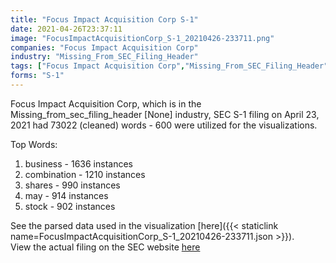 ```yaml
---
title: "Focus Impact Acquisition Corp S-1"
date: 2021-04-26T23:37:11
image: "FocusImpactAcquisitionCorp_S-1_20210426-233711.png"
companies: "Focus Impact Acquisition Corp"
industry: "Missing_From_SEC_Filing_Header"
tags: ["Focus Impact Acquisition Corp","Missing_From_SEC_Filing_Header","04-23-2021","S-1"]
forms: "S-1"
---
```

Focus Impact Acquisition Corp, which is in the Missing_from_sec_filing_header [None] industry, SEC S-1 filing on April 23, 2021 had 73022 (cleaned) words - 600 were utilized for the visualizations.

Top Words:
1. business - 1636 instances
2. combination - 1210 instances
3. shares - 990 instances
4. may - 914 instances
5. stock - 902 instances


See the parsed data used in the visualization [here]({{< staticlink name=FocusImpactAcquisitionCorp_S-1_20210426-233711.json >}}).  
View the actual filing on the SEC website [here](https://www.sec.gov/Archives/edgar/data/1854480/0001140361-21-013954.txt)